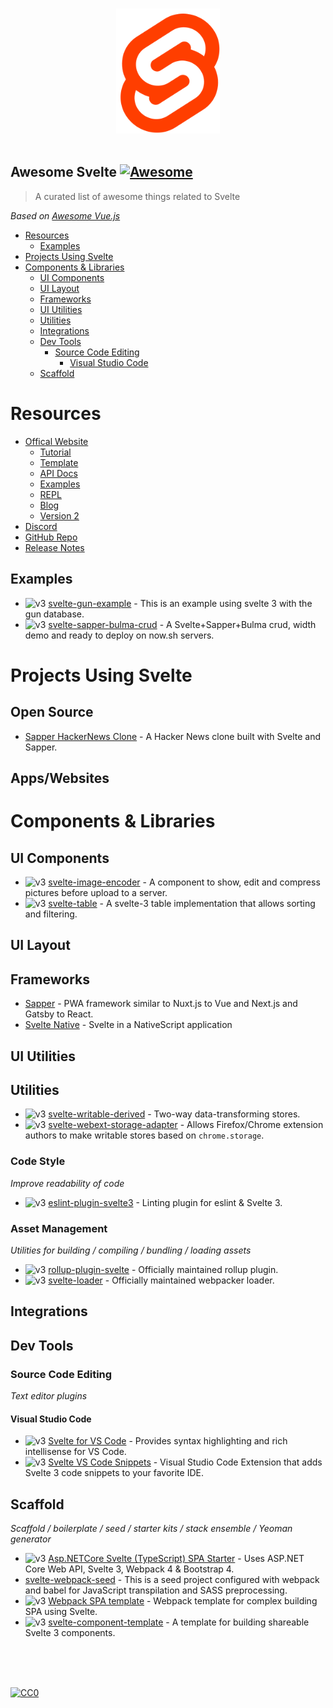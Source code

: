 <p align="center">
  <br>
  <img height="200" src="./logo.svg" alt="logo of vue-awesome repository">
  <br>
  <br>
</p>

## Awesome Svelte [![Awesome](https://cdn.rawgit.com/sindresorhus/awesome/d7305f38d29fed78fa85652e3a63e154dd8e8829/media/badge.svg)](https://github.com/sindresorhus/awesome)

> A curated list of awesome things related to Svelte

*Based on [Awesome Vue.js](https://github.com/vuejs/awesome-vue)*

- [Resources](#resources)
  - [Examples](#examples)
- [Projects Using Svelte](#projects-using-svelte)
- [Components & Libraries](#components--libraries)
  - [UI Components](#ui-components)
  - [UI Layout](#ui-layout)
  - [Frameworks](#frameworks)
  - [UI Utilities](#ui-utilities)
  - [Utilities](#utilities)
  - [Integrations](#integrations)
  - [Dev Tools](#dev-tools)
    - [Source Code Editing](#source-code-editing)
      - [Visual Studio Code](#visual-studio-code)
  - [Scaffold](#scaffold)





# Resources

- [Offical Website](https://svelte.dev/)
  - [Tutorial](https://svelte.dev/tutorial)
  - [Template](https://github.com/sveltejs/template)
  - [API Docs](https://svelte.dev/docs)
  - [Examples](https://svelte.dev/examples)
  - [REPL](https://svelte.dev/repl)
  - [Blog](https://svelte.dev/blog)
  - [Version 2](https://v2.svelte.dev)
- [Discord](https://discord.gg/yy75DKs)
- [GitHub Repo](https://github.com/sveltejs/svelte)
- [Release Notes](https://github.com/sveltejs/svelte/blob/master/CHANGELOG.md)

## Examples

- ![v3] [svelte-gun-example](https://github.com/ak5/svelte-gun-example) - This is an example using svelte 3 with the gun database.
- ![v3] [svelte-sapper-bulma-crud](https://github.com/danielschmitz/svelte-sapper-bulma-crud) - A Svelte+Sapper+Bulma crud, width demo and ready to deploy on now.sh servers.


# Projects Using Svelte

## Open Source
- [Sapper HackerNews Clone](https://github.com/sveltejs/hn.svelte.dev#readme) - A Hacker News clone built with Svelte and Sapper.

## Apps/Websites



# Components & Libraries

## UI Components

- ![v3] [svelte-image-encoder](https://github.com/saabi/svelte-image-encoder) - A component to show, edit and compress pictures before upload to a server.
- ![v3] [svelte-table](https://github.com/dasDaniel/svelte-table) - A svelte-3 table implementation that allows sorting and filtering.

## UI Layout

## Frameworks

- [Sapper](https://sapper.svelte.technology/) - PWA framework similar to Nuxt.js to Vue and Next.js and Gatsby to React.
- [Svelte Native](https://github.com/halfnelson/svelte-native) - Svelte in a NativeScript application

## UI Utilities

## Utilities

- ![v3] [svelte-writable-derived](https://github.com/PikadudeNo1/svelte-writable-derived) - Two-way data-transforming stores.
- ![v3] [svelte-webext-storage-adapter](https://github.com/PikadudeNo1/svelte-webext-storage-adapter) - Allows Firefox/Chrome extension authors to make writable stores based on `chrome.storage`.

### Code Style

*Improve readability of code*

- ![v3] [eslint-plugin-svelte3](https://github.com/sveltejs/eslint-plugin-svelte3) - Linting plugin for eslint & Svelte 3.

### Asset Management

*Utilities for building / compiling / bundling / loading assets*

- ![v3] [rollup-plugin-svelte](https://github.com/rollup/rollup-plugin-svelte) - Officially maintained rollup plugin.
- ![v3] [svelte-loader](https://github.com/sveltejs/svelte-loader) - Officially maintained webpacker loader.

## Integrations

## Dev Tools

### Source Code Editing

*Text editor plugins*

#### Visual Studio Code

- ![v3] [Svelte for VS Code](https://github.com/UnwrittenFun/svelte-vscode) - Provides syntax highlighting and rich intellisense for VS Code.
- ![v3] [Svelte VS Code Snippets](https://github.com/fivethree-team/vscode-svelte-snippets) - Visual Studio Code Extension that adds Svelte 3 code snippets to your favorite IDE.

## Scaffold

*Scaffold / boilerplate / seed / starter kits / stack ensemble / Yeoman generator*

- ![v3] [Asp.NETCore Svelte (TypeScript) SPA Starter](https://github.com/Kiho/aspnetcore-svelte-starter) - Uses ASP.NET Core Web API, Svelte 3, Webpack 4 & Bootstrap 4.
- [svelte-webpack-seed](https://github.com/sam-blackfly/svelte-webpack-seed) - This is a seed project configured with webpack and babel for JavaScript transpilation and SASS preprocessing.
- ![v3] [Webpack SPA template](https://github.com/theartkod/webpack_svelte) - Webpack template for complex building SPA using Svelte.
- ![v3] [svelte-component-template](https://github.com/YogliB/svelte-component-template) - A template for building shareable Svelte 3 components.

[v2]: https://img.shields.io/badge/-v2-yellow.svg "Version 2"
[v3]: https://img.shields.io/badge/-v3-brightgreen.svg "Version 3"
[js]: https://img.shields.io/badge/-js-lightgrey.svg "Vanilla Javascript"

<br/>
<br/>
<br/>

[![CC0](https://i.creativecommons.org/p/zero/1.0/88x31.png)](https://creativecommons.org/publicdomain/zero/1.0/)
